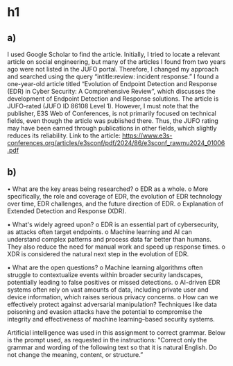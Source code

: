 # h1
## a) 
I used Google Scholar to find the article. Initially, I tried to locate a relevant article on social engineering, but many of the articles I found from two years ago were not listed in the JUFO portal. Therefore, I changed my approach and searched using the query “intitle:review: incident response.” I found a one-year-old article titled “Evolution of Endpoint Detection and Response (EDR) in Cyber Security: A Comprehensive Review”, which discusses the development of Endpoint Detection and Response solutions. The article is JUFO-rated (JUFO ID 86108 Level 1). However, I must note that the publisher, E3S Web of Conferences, is not primarily focused on technical fields, even though the article was published there. Thus, the JUFO rating may have been earned through publications in other fields, which slightly reduces its reliability. Link to the article: https://www.e3s-conferences.org/articles/e3sconf/pdf/2024/86/e3sconf_rawmu2024_01006.pdf

## b)
•	What are the key areas being researched?
o	EDR as a whole.
o	More specifically, the role and coverage of EDR, the evolution of EDR technology over time, EDR challenges, and the future direction of EDR.
o	Explanation of Extended Detection and Response (XDR).

•	What's widely agreed upon?
o	EDR is an essential part of cybersecurity, as attacks often target endpoints.
o	Machine learning and AI can understand complex patterns and process data far better than humans. They also reduce the need for manual work and speed up response times.
o	XDR is considered the natural next step in the evolution of EDR.

•	What are the open questions?
o	Machine learning algorithms often struggle to contextualize events within broader security landscapes, potentially leading to false positives or missed detections.
o	AI-driven EDR systems often rely on vast amounts of data, including private user and device information, which raises serious privacy concerns.
o	How can we effectively protect against adversarial manipulation? Techniques like data poisoning and evasion attacks have the potential to compromise the integrity and effectiveness of machine learning–based security systems.


Artificial intelligence was used in this assignment to correct grammar. Below is the prompt used, as requested in the instructions: 
"Correct only the grammar and wording of the following text so that it is natural English. Do not change the meaning, content, or structure.”
